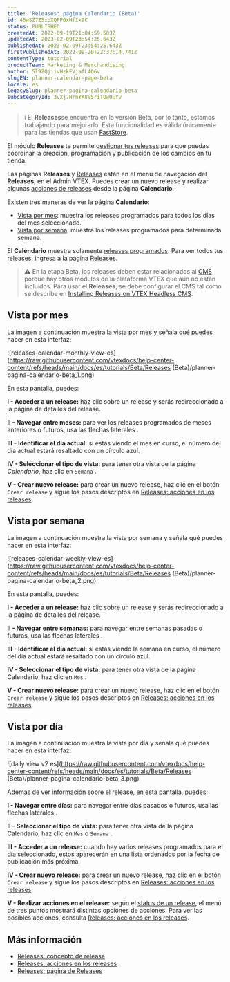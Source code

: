 ```yaml
---
title: 'Releases: página Calendario (Beta)'
id: 46wSZ7Z5xoXQPP0xHfIx9C
status: PUBLISHED
createdAt: 2022-09-19T21:04:59.583Z
updatedAt: 2023-02-09T23:54:25.643Z
publishedAt: 2023-02-09T23:54:25.643Z
firstPublishedAt: 2022-09-20T22:37:14.741Z
contentType: tutorial
productTeam: Marketing & Merchandising
author: 5l9ZQjiivHzkEVjafL4O6v
slugEN: planner-calendar-page-beta
locale: es
legacySlug: planner-pagina-calendario-beta
subcategoryId: 3vXj7HrnYK8V5riTOwUuYv
---
```


>ℹ️ El **Releases**se encuentra en la versión Beta, por lo tanto, estamos trabajando para mejorarlo. Esta funcionalidad es válida únicamente para las tiendas que usan [FastStore](https://www.faststore.dev/).

El módulo **Releases** te permite [gestionar tus releases](https://help.vtex.com/es/tutorial/planner-acciones-en-los-releases-beta--1zsomdifPEQkdV6RW93JyW) para que puedas coordinar la creación, programación y publicación de los cambios en tu tienda.

Las páginas **Releases** y [Releases](https://help.vtex.com/es/v4/docs/planner-pagina-de-releases--1tQNCNwoMvxV4EoizajqJw) están en el menú de navegación del **Releases**, en el Admin VTEX. Puedes crear un nuevo release y realizar algunas [acciones de releases](https://help.vtex.com/es/tutorial/planner-acciones-en-los-releases-beta--1zsomdifPEQkdV6RW93JyW) desde la página **Calendario**.

Existen tres maneras de ver la página **Calendario**:

* [Vista por mes](#vista-por-mes): muestra los releases programados para todos los días del mes seleccionado.
* [Vista por semana](#vista-por-semana): muestra los releases programados para determinada semana.

El **Calendario** muestra solamente [releases programados](https://help.vtex.com/es/tutorial/planner-acciones-en-los-releases-beta--1zsomdifPEQkdV6RW93JyW#programar). Para ver todos tus releases, ingresa a la página [Releases](https://help.vtex.com/es/v4/docs/planner-pagina-de-releases--1tQNCNwoMvxV4EoizajqJw).

>⚠️ En la etapa Beta, los releases deben estar relacionados al [CMS](https://help.vtex.com/pt/tracks/cms--2YcpgIljVaLVQYMzxQbc3z/4yB9wSl79cArd68aRBnBZ2) porque hay otros módulos de la plataforma VTEX que aún no están incluidos. Para usar el **Releases**, se debe configurar el CMS tal como se describe en [Installing Releases on VTEX Headless CMS](https://www.faststore.dev/how-to-guides/cms/vtex-headless-cms/Installing%20Releases%20on%20VTEX%20Headless%20CMS).

## Vista por mes

La imagen a continuación muestra la vista por mes y señala qué puedes hacer en esta interfaz:

![releases-calendar-monthly-view-es](https://raw.githubusercontent.com/vtexdocs/help-center-content/refs/heads/main/docs/es/tutorials/Beta/Releases (Beta)/planner-pagina-calendario-beta_1.png)

En esta pantalla, puedes:

**I - Acceder a un release:** haz clic sobre un release y serás redireccionado a la página de detalles del release.

**II - Navegar entre meses:** para ver los releases programados de meses anteriores o futuros, usa las flechas laterales <i class="fas fa-angle-left"></i> <i class="fas fa-angle-right"></i>.

**III - Identificar el día actual:** si estás viendo el mes en curso, el número del día actual estará resaltado con un círculo azul.

**IV - Seleccionar el tipo de vista:** para tener otra vista de la página _Calendario_, haz clic en `Semana` <i class="fas fa-angle-down"></i>.

**V - Crear nuevo release:** para crear un nuevo release, haz clic en el botón `Crear release` y sigue los pasos descriptos en [Releases: acciones en los releases](https://help.vtex.com/es/tutorial/planner-acciones-en-los-releases-beta--1zsomdifPEQkdV6RW93JyW).

## Vista por semana

La imagen a continuación muestra la vista por semana y señala qué puedes hacer en esta interfaz:

![releases-calendar-weekly-view-es](https://raw.githubusercontent.com/vtexdocs/help-center-content/refs/heads/main/docs/es/tutorials/Beta/Releases (Beta)/planner-pagina-calendario-beta_2.png)

En esta pantalla, puedes:

**I - Acceder a un release:** haz clic sobre un release y serás redireccionado a la página de detalles del release.

**II - Navegar entre semanas:** para navegar entre semanas pasadas o futuras, usa las flechas laterales <i class="fas fa-angle-left"></i> <i class="fas fa-angle-right"></i>.

**III - Identificar el día actual:** si estás viendo la semana en curso, el número del día actual estará resaltado con un círculo azul.

**IV - Seleccionar el tipo de vista:** para tener otra vista de la página Calendario, haz clic en `Mes` <i class="fas fa-angle-down"></i>.

**V - Crear nuevo release:** para crear un nuevo release, haz clic en el botón `Crear release` y sigue los pasos descriptos en [Releases: acciones en los releases](https://help.vtex.com/es/tutorial/planner-acciones-en-los-releases-beta--1zsomdifPEQkdV6RW93JyW).

## Vista por día

La imagen a continuación muestra la vista por día y señala qué puedes hacer en esta interfaz:

![daily view v2 es](https://raw.githubusercontent.com/vtexdocs/help-center-content/refs/heads/main/docs/es/tutorials/Beta/Releases (Beta)/planner-pagina-calendario-beta_3.png)

Además de ver información sobre el release, en esta pantalla, puedes:

**I - Navegar entre días:** para navegar entre días pasados o futuros, usa las flechas laterales <i class="fas fa-angle-left"></i> <i class="fas fa-angle-right"></i>.

**II - Seleccionar el tipo de vista:** para tener otra vista de la página Calendario, haz clic en `Mes` <i class="fas fa-angle-down"></i> o `Semana` <i class="fas fa-angle-down"></i>.

**III - Acceder a un release:** cuando hay varios releases programados para el día seleccionado, estos aparecerán en una lista ordenados por la fecha de publicación más próxima.

**IV - Crear nuevo release:** para crear un nuevo release, haz clic en el botón `Crear release` y sigue los pasos descriptos en [Releases: acciones en los releases](https://help.vtex.com/es/tutorial/planner-acciones-en-releases-beta--1zsomdifPEQkdV6RW93JyW).

**V - Realizar acciones en el release:** según el [status de un release](https://help.vtex.com/es/tutorial/planner-concepto-de-release-beta--4pWhQTXG0aIIsi2TYxxRkZ#status-de-los-releases), el menú de tres puntos <i class="fas fa-ellipsis-v"></i> mostrará distintas opciones de acciones. Para ver las posibles acciones, consulta [Releases: acciones en los releases](https://help.vtex.com/es/tutorial/planner-acciones-en-releases-beta--1zsomdifPEQkdV6RW93JyW).

## Más información

* [Releases: concepto de release](https://help.vtex.com/es/tutorial/planner-concepto-de-release-beta--4pWhQTXG0aIIsi2TYxxRkZ)
* [Releases: acciones en los releases](https://help.vtex.com/es/tutorial/planner-acciones-en-los-releases-beta--1zsomdifPEQkdV6RW93JyW)
* [Releases: página de Releases](https://help.vtex.com/es/v4/docs/planner-pagina-de-releases--1tQNCNwoMvxV4EoizajqJw)
